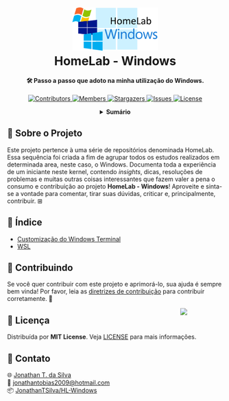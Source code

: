 <!-- PROJECT LOGO -->
<h1 align="center">
  <br>
  <a href="https://github.com/JonathanTSilva/HL-Windows"><img src="./Images/logo-HL-Windows.png" alt="Logo" width="200"></a>
  <br>
  HomeLab - Windows
  <br>
</h1>

<h4 align="center">
  
🛠 Passo a passo que adoto na minha utilização do Windows.
  
</h4>

<!-- PROJECT SHIELDS -->
<p align="center">
  <a href="https://github.com/JonathanTSilva/HL-Windows/graphs/contributors">
    <img src="https://img.shields.io/github/contributors/JonathanTSilva/HL-Windows.svg?" alt="Contributors">
  </a>
  <a href="https://github.com/JonathanTSilva/HL-Windows/network/members">
    <img src="https://img.shields.io/github/forks/JonathanTSilva/HL-Windows.svg?" alt="Members">
  </a>
  <a href="https://github.com/JonathanTSilva/HL-Windows/stargazers">
    <img src="https://img.shields.io/github/stars/JonathanTSilva/HL-Windows.svg?" alt="Stargazers">
  </a>
  <a href="https://github.com/JonathanTSilva/HL-Windows/issues">
    <img src="https://img.shields.io/github/issues/JonathanTSilva/HL-Windows.svg?" alt="Issues">
  </a>
  <a href="https://github.com/JonathanTSilva/HL-Windows/blob/main/LICENSE">
    <img src="https://img.shields.io/github/license/JonathanTSilva/HL-Windows.svg?" alt="License">
  </a>
</p>

<!-- TABLE OF CONTENTS -->
<details close="close" align="center">
  <summary><b>Sumário</b></summary>
    <a href="#sobre-o-projeto">Sobre o Projeto</a> |
    <a href="#índice">Índice</a> |
    <a href="#contribuindo">Contribuindo</a> |
    <a href="#licença">Licença</a> |
    <a href="#contato">Contato</a>
</details>

## 📃 Sobre o Projeto

Este projeto pertence à uma série de repositórios denominada HomeLab. Essa sequência foi criada a fim de agrupar todos os estudos realizados em determinada area, neste caso, o Windows. Documenta toda a experiência de um iniciante neste kernel, contendo _insights_, dicas, resoluções de problemas e muitas outras coisas interessantes que fazem valer a pena o consumo e contribuição ao projeto **HomeLab - Windows**! Aproveite e sinta-se a vontade para comentar, tirar suas dúvidas, criticar e, principalmente, contribuir. ⊞

## 🔎 Índice

- [Customização do Windows Terminal][5]
- [WSL][6]

## 🤝 Contribuindo

Se você quer contribuir com este projeto e aprimorá-lo, sua ajuda é sempre bem vinda! Por favor, leia as [diretrizes de contribuição][7] para contribuir corretamente. 🎉

<!-- MIT License -->
<a href="https://github.com/JonathanTSilva/HL-Windows/blob/main/LICENSE"><img width="100px" src="https://miro.medium.com/max/886/1*C87EjxGeMPrkTuVRVWVg4w.png" align="right" /></a>

## 📝 Licença

Distribuída por **MIT License**. Veja [LICENSE][2] para mais informações.

## 📧 Contato

:globe_with_meridians: [Jonathan T. da Silva][3] <br>
:email: jonathantobias2009@hotmail.com <br>
:package: [JonathanTSilva/HL-Windows][4]

<!-- MARKDOWN LINKS>
<!-- SITES -->
[1]: https://www.atlassian.com/br/git/tutorials/rewriting-history/git-rebase
[2]: https://github.com/JonathanTSilva/HL-Windows/blob/main/LICENSE
[3]: https://www.linkedin.com/in/JonathanTSilva/
[4]: https://github.com/JonathanTSilva/HL-Windows
[5]: /Docs/Articles/windowsTerminal.md
[6]: /Docs/Articles/wsl.md
[7]: /Docs/CONTRIBUTING.md

<!-- IMAGES -->
